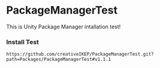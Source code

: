 # PackageManagerTest
This is Unity Package Manager intallation test!

### Install Test
```
https://github.com/creativeIKEP/PackageManagerTest.git?path=Packages/PackageManagerTest#v1.1.1
```
